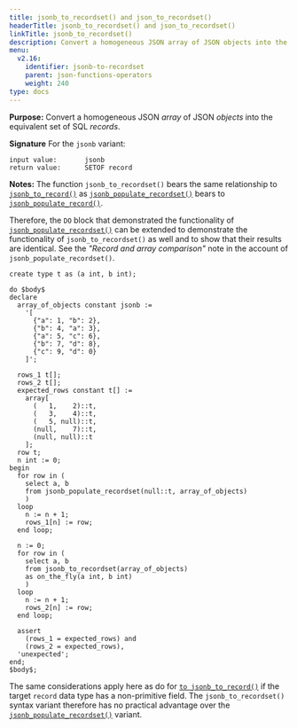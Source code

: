 ```yaml
---
title: jsonb_to_recordset() and json_to_recordset()
headerTitle: jsonb_to_recordset() and json_to_recordset()
linkTitle: jsonb_to_recordset()
description: Convert a homogeneous JSON array of JSON objects into the equivalent set of SQL records. Offers no practical advantage over the jsonb_populate_recordset() variant.
menu:
  v2.16:
    identifier: jsonb-to-recordset
    parent: json-functions-operators
    weight: 240
type: docs
---
```


**Purpose:** Convert a homogeneous JSON _array_ of JSON _objects_ into the equivalent set of SQL _records_.

**Signature** For the `jsonb` variant:

```
input value:       jsonb
return value:      SETOF record
```

**Notes:** The function `jsonb_to_recordset()` bears the same relationship to [`jsonb_to_record()`](../jsonb-to-record) as [`jsonb_populate_recordset()`](../jsonb-populate-recordset) bears to [`jsonb_populate_record()`](../jsonb-populate-record).

Therefore, the `DO` block that demonstrated the functionality of [`jsonb_populate_recordset()`](../jsonb-populate-recordset/) can be extended to demonstrate the functionality of `jsonb_to_recordset()` as well and to show that their results are identical. See the _"Record and array comparison"_ note in the account of `jsonb_populate_recordset()`.

```plpgsql
create type t as (a int, b int);

do $body$
declare
  array_of_objects constant jsonb :=
    '[
      {"a": 1, "b": 2},
      {"b": 4, "a": 3},
      {"a": 5, "c": 6},
      {"b": 7, "d": 8},
      {"c": 9, "d": 0}
    ]';

  rows_1 t[];
  rows_2 t[];
  expected_rows constant t[] :=
    array[
      (   1,    2)::t,
      (   3,    4)::t,
      (   5, null)::t,
      (null,    7)::t,
      (null, null)::t
    ];
  row t;
  n int := 0;
begin
  for row in (
    select a, b
    from jsonb_populate_recordset(null::t, array_of_objects)
    )
  loop
    n := n + 1;
    rows_1[n] := row;
  end loop;

  n := 0;
  for row in (
    select a, b
    from jsonb_to_recordset(array_of_objects)
    as on_the_fly(a int, b int)
    )
  loop
    n := n + 1;
    rows_2[n] := row;
  end loop;

  assert
    (rows_1 = expected_rows) and
    (rows_2 = expected_rows),
  'unexpected';
end;
$body$;
```

The same considerations apply here as do for [`to jsonb_to_record()`](../jsonb-to-record) if the target `record` data type has a non-primitive field. The `jsonb_to_recordset()` syntax variant therefore has no practical advantage over the [`jsonb_populate_recordset()`](../jsonb-populate-recordset) variant.
